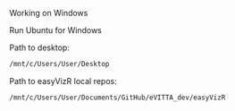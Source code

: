 Working on Windows

Run Ubuntu for Windows

Path to desktop:
```bash
/mnt/c/Users/User/Desktop
```
Path to easyVizR local repos:

```bash
/mnt/c/Users/User/Documents/GitHub/eVITTA_dev/easyVizR
```

